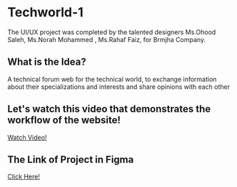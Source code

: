 # Techworld-1
The UI/UX project was completed by the talented designers Ms.Ohood Saleh, Ms.Norah Mohammed , Ms.Rahaf Faiz, for Brmjha Company.
## What is the Idea?
A technical forum web for the technical world, to exchange information about their specializations and interests and share opinions with each other
## Let's watch this video that demonstrates the workflow of the website!
[Watch Video!](https://drive.google.com/file/d/15kPqI32RGKj0-nlUq0l7vFq41eQ7xOvz/view?usp=sharing)
## The Link of Project in Figma
[Click Here!](https://www.figma.com/file/4LkJ4IYqC6odHHo8PHmkNX/TechWorld-web?type=design&node-id=0%3A1&mode=design&t=jOdsmM9m6w1DMbyV-1)
